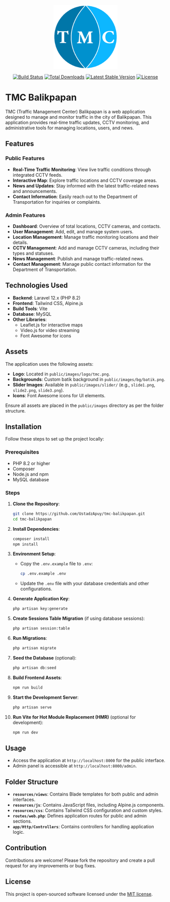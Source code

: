 <p align="center">
    <a href="https://github.com/your-repo/tmc-balikpapan" target="_blank">
        <img src="public/images/logo/tmc.png" width="200" alt="TMC Balikpapan Logo">
    </a>
</p>

<p align="center">
    <a href="https://github.com/laravel/framework/actions"><img src="https://github.com/laravel/framework/workflows/tests/badge.svg" alt="Build Status"></a>
    <a href="https://packagist.org/packages/laravel/framework"><img src="https://img.shields.io/packagist/dt/laravel/framework" alt="Total Downloads"></a>
    <a href="https://packagist.org/packages/laravel/framework"><img src="https://img.shields.io/packagist/v/laravel/framework" alt="Latest Stable Version"></a>
    <a href="https://packagist.org/packages/laravel/framework"><img src="https://img.shields.io/packagist/l/laravel/framework" alt="License"></a>
</p>

# TMC Balikpapan

TMC (Traffic Management Center) Balikpapan is a web application designed to manage and monitor traffic in the city of Balikpapan. This application provides real-time traffic updates, CCTV monitoring, and administrative tools for managing locations, users, and news.

## Features

### Public Features
- **Real-Time Traffic Monitoring**: View live traffic conditions through integrated CCTV feeds.
- **Interactive Map**: Explore traffic locations and CCTV coverage areas.
- **News and Updates**: Stay informed with the latest traffic-related news and announcements.
- **Contact Information**: Easily reach out to the Department of Transportation for inquiries or complaints.

### Admin Features
- **Dashboard**: Overview of total locations, CCTV cameras, and contacts.
- **User Management**: Add, edit, and manage system users.
- **Location Management**: Manage traffic monitoring locations and their details.
- **CCTV Management**: Add and manage CCTV cameras, including their types and statuses.
- **News Management**: Publish and manage traffic-related news.
- **Contact Management**: Manage public contact information for the Department of Transportation.

## Technologies Used

- **Backend**: Laravel 12.x (PHP 8.2)
- **Frontend**: Tailwind CSS, Alpine.js
- **Build Tools**: Vite
- **Database**: MySQL
- **Other Libraries**:
  - Leaflet.js for interactive maps
  - Video.js for video streaming
  - Font Awesome for icons

## Assets

The application uses the following assets:
- **Logo**: Located in `public/images/logo/tmc.png`.
- **Backgrounds**: Custom batik background in `public/images/bg/batik.png`.
- **Slider Images**: Available in `public/images/slider/` (e.g., `slide1.png`, `slide2.png`, `slide3.png`).
- **Icons**: Font Awesome icons for UI elements.

Ensure all assets are placed in the `public/images` directory as per the folder structure.

## Installation

Follow these steps to set up the project locally:

### Prerequisites
- PHP 8.2 or higher
- Composer
- Node.js and npm
- MySQL database

### Steps
1. **Clone the Repository**:
   ```bash
   git clone https://github.com/UstadzApuy/tmc-balikpapan.git
   cd tmc-balikpapan
   ```

2. **Install Dependencies**:
   ```bash
   composer install
   npm install
   ```

3. **Environment Setup**:
   - Copy the `.env.example` file to `.env`:
     ```bash
     cp .env.example .env
     ```
   - Update the `.env` file with your database credentials and other configurations.

4. **Generate Application Key**:
   ```bash
   php artisan key:generate
   ```

5. **Create Sessions Table Migration** (if using database sessions):
   ```bash
   php artisan session:table
   ```

6. **Run Migrations**:
   ```bash
   php artisan migrate
   ```

7. **Seed the Database** (optional):
   ```bash
   php artisan db:seed
   ```

8. **Build Frontend Assets**:
   ```bash
   npm run build
   ```

9. **Start the Development Server**:
   ```bash
   php artisan serve
   ```

10. **Run Vite for Hot Module Replacement (HMR)** (optional for development):
    ```bash
    npm run dev
    ```

## Usage

- Access the application at `http://localhost:8000` for the public interface.
- Admin panel is accessible at `http://localhost:8000/admin`.

## Folder Structure

- **`resources/views`**: Contains Blade templates for both public and admin interfaces.
- **`resources/js`**: Contains JavaScript files, including Alpine.js components.
- **`resources/css`**: Contains Tailwind CSS configuration and custom styles.
- **`routes/web.php`**: Defines application routes for public and admin sections.
- **`app/Http/Controllers`**: Contains controllers for handling application logic.

## Contribution

Contributions are welcome! Please fork the repository and create a pull request for any improvements or bug fixes.

## License

This project is open-sourced software licensed under the [MIT license](https://opensource.org/licenses/MIT).
